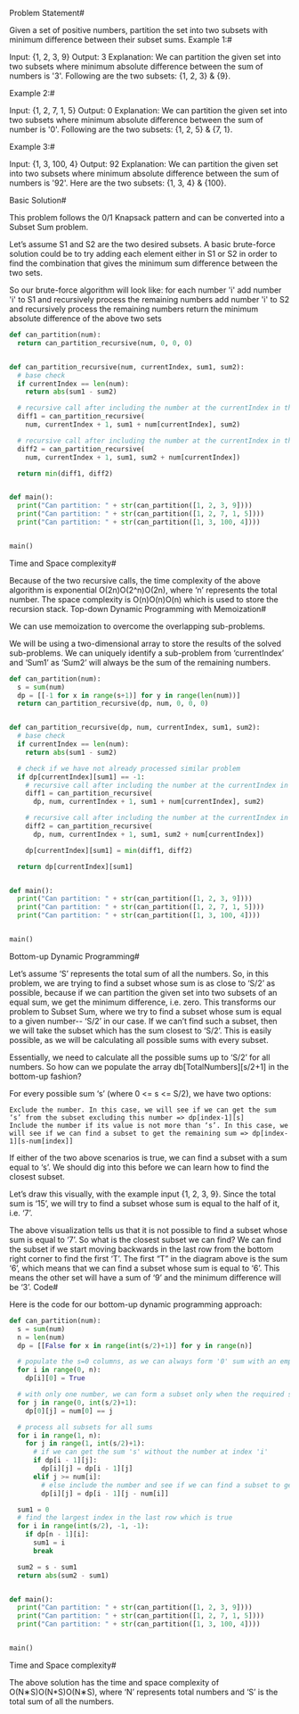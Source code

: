 Problem Statement#

Given a set of positive numbers, partition the set into two subsets with minimum difference between their subset sums.
Example 1:#

Input: {1, 2, 3, 9}
Output: 3
Explanation: We can partition the given set into two subsets where minimum absolute difference
between the sum of numbers is '3'. Following are the two subsets: {1, 2, 3} & {9}.

Example 2:#

Input: {1, 2, 7, 1, 5}
Output: 0
Explanation: We can partition the given set into two subsets where minimum absolute difference
between the sum of number is '0'. Following are the two subsets: {1, 2, 5} & {7, 1}.

Example 3:#

Input: {1, 3, 100, 4}
Output: 92
Explanation: We can partition the given set into two subsets where minimum absolute difference
between the sum of numbers is '92'. Here are the two subsets: {1, 3, 4} & {100}.

Basic Solution#

This problem follows the 0/1 Knapsack pattern and can be converted into a Subset Sum problem.

Let’s assume S1 and S2 are the two desired subsets. A basic brute-force solution could be to try adding each element either in S1 or S2 in order to find the combination that gives the minimum sum difference between the two sets.

So our brute-force algorithm will look like:
for each number 'i'
add number 'i' to S1 and recursively process the remaining numbers
add number 'i' to S2 and recursively process the remaining numbers
return the minimum absolute difference of the above two sets

```python
def can_partition(num):
  return can_partition_recursive(num, 0, 0, 0)


def can_partition_recursive(num, currentIndex, sum1, sum2):
  # base check
  if currentIndex == len(num):
    return abs(sum1 - sum2)

  # recursive call after including the number at the currentIndex in the first set
  diff1 = can_partition_recursive(
    num, currentIndex + 1, sum1 + num[currentIndex], sum2)

  # recursive call after including the number at the currentIndex in the second set
  diff2 = can_partition_recursive(
    num, currentIndex + 1, sum1, sum2 + num[currentIndex])

  return min(diff1, diff2)


def main():
  print("Can partition: " + str(can_partition([1, 2, 3, 9])))
  print("Can partition: " + str(can_partition([1, 2, 7, 1, 5])))
  print("Can partition: " + str(can_partition([1, 3, 100, 4])))


main()
```

Time and Space complexity#

Because of the two recursive calls, the time complexity of the above algorithm is exponential O(2n)O(2^n)O(2​n​​), where ‘n’ represents the total number. The space complexity is O(n)O(n)O(n) which is used to store the recursion stack.
Top-down Dynamic Programming with Memoization#

We can use memoization to overcome the overlapping sub-problems.

We will be using a two-dimensional array to store the results of the solved sub-problems. We can uniquely identify a sub-problem from ‘currentIndex’ and ‘Sum1’ as ‘Sum2’ will always be the sum of the remaining numbers.

```python
def can_partition(num):
  s = sum(num)
  dp = [[-1 for x in range(s+1)] for y in range(len(num))]
  return can_partition_recursive(dp, num, 0, 0, 0)


def can_partition_recursive(dp, num, currentIndex, sum1, sum2):
  # base check
  if currentIndex == len(num):
    return abs(sum1 - sum2)

  # check if we have not already processed similar problem
  if dp[currentIndex][sum1] == -1:
    # recursive call after including the number at the currentIndex in the first set
    diff1 = can_partition_recursive(
      dp, num, currentIndex + 1, sum1 + num[currentIndex], sum2)

    # recursive call after including the number at the currentIndex in the second set
    diff2 = can_partition_recursive(
      dp, num, currentIndex + 1, sum1, sum2 + num[currentIndex])

    dp[currentIndex][sum1] = min(diff1, diff2)

  return dp[currentIndex][sum1]


def main():
  print("Can partition: " + str(can_partition([1, 2, 3, 9])))
  print("Can partition: " + str(can_partition([1, 2, 7, 1, 5])))
  print("Can partition: " + str(can_partition([1, 3, 100, 4])))


main()
```

Bottom-up Dynamic Programming#

Let’s assume ‘S’ represents the total sum of all the numbers. So, in this problem, we are trying to find a subset whose sum is as close to ‘S/2’ as possible, because if we can partition the given set into two subsets of an equal sum, we get the minimum difference, i.e. zero. This transforms our problem to Subset Sum, where we try to find a subset whose sum is equal to a given number-- ‘S/2’ in our case. If we can’t find such a subset, then we will take the subset which has the sum closest to ‘S/2’. This is easily possible, as we will be calculating all possible sums with every subset.

Essentially, we need to calculate all the possible sums up to ‘S/2’ for all numbers. So how can we populate the array db[TotalNumbers][s/2+1] in the bottom-up fashion?

For every possible sum ‘s’ (where 0 <= s <= S/2), we have two options:

    Exclude the number. In this case, we will see if we can get the sum ‘s’ from the subset excluding this number => dp[index-1][s]
    Include the number if its value is not more than ‘s’. In this case, we will see if we can find a subset to get the remaining sum => dp[index-1][s-num[index]]

If either of the two above scenarios is true, we can find a subset with a sum equal to ‘s’. We should dig into this before we can learn how to find the closest subset.

Let’s draw this visually, with the example input {1, 2, 3, 9}. Since the total sum is ‘15’, we will try to find a subset whose sum is equal to the half of it, i.e. ‘7’.

The above visualization tells us that it is not possible to find a subset whose sum is equal to ‘7’. So what is the closest subset we can find? We can find the subset if we start moving backwards in the last row from the bottom right corner to find the first ‘T’. The first “T” in the diagram above is the sum ‘6’, which means that we can find a subset whose sum is equal to ‘6’. This means the other set will have a sum of ‘9’ and the minimum difference will be ‘3’.
Code#

Here is the code for our bottom-up dynamic programming approach:

```python
def can_partition(num):
  s = sum(num)
  n = len(num)
  dp = [[False for x in range(int(s/2)+1)] for y in range(n)]

  # populate the s=0 columns, as we can always form '0' sum with an empty set
  for i in range(0, n):
    dp[i][0] = True

  # with only one number, we can form a subset only when the required sum is equal to that number
  for j in range(0, int(s/2)+1):
    dp[0][j] = num[0] == j

  # process all subsets for all sums
  for i in range(1, n):
    for j in range(1, int(s/2)+1):
      # if we can get the sum 's' without the number at index 'i'
      if dp[i - 1][j]:
        dp[i][j] = dp[i - 1][j]
      elif j >= num[i]:
        # else include the number and see if we can find a subset to get the remaining sum
        dp[i][j] = dp[i - 1][j - num[i]]

  sum1 = 0
  # find the largest index in the last row which is true
  for i in range(int(s/2), -1, -1):
    if dp[n - 1][i]:
      sum1 = i
      break

  sum2 = s - sum1
  return abs(sum2 - sum1)


def main():
  print("Can partition: " + str(can_partition([1, 2, 3, 9])))
  print("Can partition: " + str(can_partition([1, 2, 7, 1, 5])))
  print("Can partition: " + str(can_partition([1, 3, 100, 4])))


main()
```

Time and Space complexity#

The above solution has the time and space complexity of O(N∗S)O(N\*S)O(N∗S), where ‘N’ represents total numbers and ‘S’ is the total sum of all the numbers.
